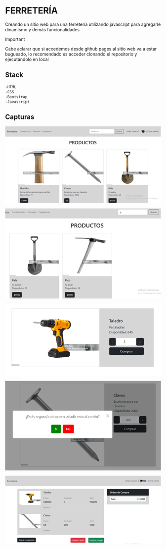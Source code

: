 # FERRETERÍA
Creando un sitio web para una ferretería utilizando javascript para agregarle dinamismo y demás funcionalidades

>[!IMPORTANT]
> Cabe aclarar que si accedemos desde github pages al sitio web va a estar bugueado, lo recomendado es acceder clonando el repositorio y ejecutandolo en local

## Stack
    -HTML
    -CSS
    -Bootstrap
    -Javascript

## Capturas

![App Screenshot](./client/img/screen1.png)

![App Screenshot](./client/img/screen2.png)

![App Screenshot](./client/img/screen3.png)

![App Screenshot](./client/img/screen4.png)

![App Screenshot](./client/img/screen5.png)
